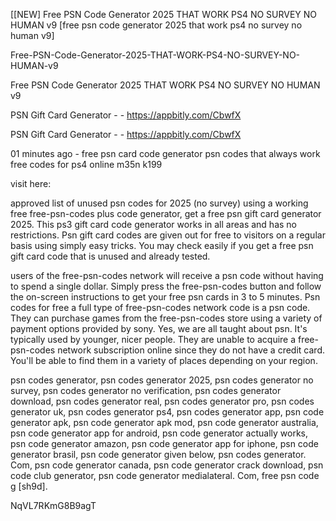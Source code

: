[[NEW] Free PSN Code Generator 2025 THAT WORK PS4 NO SURVEY NO HUMAN v9 [free psn code generator 2025 that work ps4 no survey no human v9]

Free-PSN-Code-Generator-2025-THAT-WORK-PS4-NO-SURVEY-NO-HUMAN-v9

Free PSN Code Generator 2025 THAT WORK PS4 NO SURVEY NO HUMAN v9

PSN Gift Card Generator - - https://appbitly.com/CbwfX


PSN Gift Card Generator - - https://appbitly.com/CbwfX


01 minutes ago - free psn card code generator psn codes that always work free codes for ps4 online m35n k199

visit here:

approved list of unused psn codes for 2025 (no survey) using a working free free-psn-codes plus code generator, get a free psn gift card generator 2025. This ps3 gift card code generator works in all areas and has no restrictions. Psn gift card codes are given out for free to visitors on a regular basis using simply easy tricks. You may check easily if you get a free psn gift card code that is unused and already tested.

users of the free-psn-codes network will receive a psn code without having to spend a single dollar. Simply press the free-psn-codes button and follow the on-screen instructions to get your free psn cards in 3 to 5 minutes. Psn codes for free a full type of free-psn-codes network code is a psn code. They can purchase games from the free-psn-codes store using a variety of payment options provided by sony. Yes, we are all taught about psn. It's typically used by younger, nicer people. They are unable to acquire a free-psn-codes network subscription online since they do not have a credit card. You'll be able to find them in a variety of places depending on your region.

psn codes generator, psn codes generator 2025, psn codes generator no survey, psn codes generator no verification, psn codes generator download, psn codes generator real, psn codes generator pro, psn codes generator uk, psn codes generator ps4, psn codes generator app, psn code generator apk, psn code generator apk mod, psn code generator australia, psn code generator app for android, psn code generator actually works, psn code generator amazon, psn code generator app for iphone, psn code generator brasil, psn code generator given below, psn codes generator. Com, psn code generator canada, psn code generator crack download, psn code club generator, psn code generator medialateral. Com, free psn code g [sh9d].

NqVL7RKmG8B9agT

